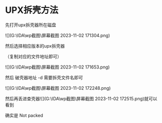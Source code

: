 # UPX拆壳方法

先打开upx拆壳器所在磁盘

![](G:\IDA\wp截图\屏幕截图 2023-11-02 171304.png)

然后选择相应版本的upx拆壳器

（复制对应的文件地址即可）

![](G:\IDA\wp截图\屏幕截图 2023-11-02 171653.png)

然后 破壳器地址 -d 需要拆壳文件名即可

![](G:\IDA\wp截图\屏幕截图 2023-11-02 172248.png)

然后再丢进查壳器![](G:\IDA\wp截图\屏幕截图 2023-11-02 172515.png)就可以看到

确实是 Not packed

